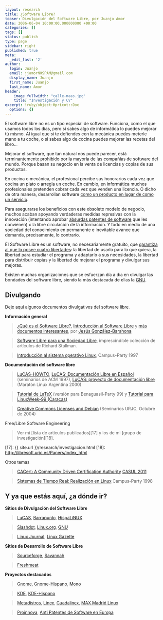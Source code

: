 ```yaml
---
layout: research
title: ¿Software Libre?
teaser: Divulgación del Software Libre, por Juanjo Amor
date: 2006-06-04 10:00:00.000000000 +00:00
categories: []
tags: []
status: publish
type: page
sidebar: right
published: true
meta:
  _edit_last: '2'
author:
  login: Juanjo
  email: jjamorNOSPAM@gmail.com
  display_name: Juanjo
  first_name: Juanjo
  last_name: Amor
header:
    image_fullwidth: "calle-maas.jpg"
    title: "Investigación y CV"
excerpt: !ruby/object:Hpricot::Doc
  options: {}
---
```


El software libre no es un tipo especial de software. Funciona, como el que usamos todos los días, pero si sabes algo de informática lo puedes mejorar tú mismo. Al igual que si te defiendes con la mecánica puedes meterle mano a tu coche, o si sabes algo de cocina puedes mejorar las recetas del libro... 

Mejorar el software, que tan natural nos puede parecer, está terminantemente prohibido por la mayoría de las compañías de software del mundo. Porque basan su negocio en la venta de licencias y copias de sus productos. 

En cocina o mecánica, el profesional percibe sus honorarios cada vez que cocina un plato o arregla un coche. En cambio, en informática muchos profesionales pretenden cobrar cada vez que venden una licencia. O dicho de otra manera, desarrollan software [como un producto en lugar de como un servicio][1]. 

Para asegurarse los beneficios con este obsoleto modelo de negocio, muchos acaban apoyando verdaderas medidas represivas con la innovación (intentando aprobar [absurdas patentes de software][2] que les convienen) o la libre circulación de la información. Y todo en medio de una sociedad del conocimiento en permanente e inevitable avance que demanda, precisamente, lo contrario. 

El Software Libre es un software, no necesariamente gratuito, que [garantiza al que lo posee cuatro libertades][3]: la libertad de usarlo para lo que quiera, la libertad para estudiar el programa y adaptarlo a sus necesidades, la libertad para distribuir copias y la libertad de mejorar el programa y divulgar sus mejoras. 

Existen muchas organizaciones que se esfuerzan día a día en divulgar las bondades del software libre, siendo la más destacada de ellas la [GNU][4].

[1]: http://sinetgy.com/~jgb/articulos/software-servicio/
[2]: http://proinnova.hispalinux.es/
[3]: http://www.gnu.org/philosophy/free-sw.es.html
[4]: http://www.gnu.org/

Divulgando
----------

Dejo aquí algunos documentos divulgativos del software libre.

**Información general**

> [¿Qué es el Software Libre?][5], [Introducción al Software Libre][6] y [más documentos interesantes][7], por [Jesús González-Barahona][8]

> [Software Libre para una Sociedad Libre][9], imprescindible colección de artículos de Richard Stallman.

> [Introducción al sistema operativo Linux][10], Campus-Party 1997

[5]: http://sinetgy.com/~jgb/articulos/soft-libre-que-es/
[6]: http://curso-sobre.berlios.de/introsobre
[7]: http://sinetgy.com/~jgb/
[8]: http://gsyc.escet.urjc.es/~jgb/

[9]: http://biblioweb.sindominio.net/pensamiento/softlibre/index.html

[10]: http://es.tldp.org/Presentaciones/1997cp/conf-jjamor/conf-jjamor-cp97.tgz

**Documentación del software libre**

> [LuCAS-HOWTO][11], [LuCAS: Documentación Libre en Español][12] (seminarios de ACM 1997), [LuCAS: proyecto de documentación libre][13] (Maratón Linux Argentina 2000)

> [Tutorial de LaTeX][14] (versión para Benaguasil-Party 99) y [Tutorial para LinuxWeek-99 (Caracas)][15]

> [Creative Commons Licenses and Debian][16] (Seminarios URJC, Octubre de 2004)

[11]: http://es.tldp.org/Manuales-LuCAS/guides/LUCAS-HOWTO
[12]: http://es.tldp.org/Presentaciones/200001acm-fim/conf-jjamor/pres-acm.sdd.gz
[13]: http://es.tldp.org/Presentaciones/200001maraton/conf-lucas/conferencia/
[14]: http://es.tldp.org/Presentaciones/1999benaguasil/conf-jjamor/tutortex.tar
[15]: http://es.tldp.org/Presentaciones/1999linuxweek/conf-jjamor/tutor-tex.tar.gz
[16]: http://libresoft.dat.escet.urjc.es:9080/grex/seminarios_files/creative-commons-debian-jjamor.pdf

Free/Libre Software Engineering

> Ver mi [lista de artículos publicados][17] y los de mi [grupo de investigación][18].

[17]: {{ site.url }}/research/investigacion.html
[18]: http://libresoft.urjc.es/Papers/index_html

Otros temas

> [CACert: A Community Driven Certification Authority][19] [CASUL 2011][20]

> [Sistemas de Tiempo Real: Realización en Linux][21] Campus-Party 1998

[19]: http://googledrive.com/host/0Bx8Qihapa6BLfmwxZXY2QUlvRFVydU5KZTY4WVNDd0NvRzF5TDVoWXNEVVZhbjUwMWM1Y2c/edu/research/talks/20110429-Madrid-casul-cacert.pdf
[20]: http://formacion.libresoft.es/cursos/sistemas
[21]: http://es.tldp.org/Presentaciones/1998cp/conf-jjamor/conf-jjamor-cp98.tgz

Y ya que estás aquí, ¿a dónde ir?
---------------------------------

**Sitios de Divulgación del Software Libre**

> [LuCAS][22], [Barrapunto][23], [HispaLiNUX][24]

> [Slashdot][25], [Linux.org][26], [GNU][27]

> [Linux Journal][28], [Linux Gazette][29]

[22]: http://es.tldp.org/
[23]: http://barrapunto.com/
[24]: http://www.hispalinux.es/
[25]: http://slashdot.org/
[26]: http://www.linux.org/
[27]: http://www.gnu.org/
[28]: http://www.linuxjournal.com/
[29]: http://www.linuxgazette.com/

**Sitios de Desarrollo de Software Libre**

> [Sourceforge][30], [Savannah][31]

> [Freshmeat][32]

[30]: http://sourceforge.net/
[31]: http://savannah.gnu.org/
[32]: http://freshmeat.net/

**Proyectos destacados**

> [Gnome][33], [Gnome-Hispano][34], [Mono][35]

> [KDE][36], [KDE-Hispano][37]

> [Metadistros][38], [Linex][39], [Guadalinex][40], [MAX Madrid Linux][41]

> [Proinnova][42], [Anti Patentes de Software en Europa][43]

[33]: http://www.gnome.org/
[34]: http://es.gnome.org/
[35]: http://www.mono-project.com/
[36]: http://www.kde.org/
[37]: http://es.kde.org/
[38]: http://metadistros.hispalinux.es/
[39]: http://www.linex.org/
[40]: http://www.guadalinex.org/
[41]: http://www.educa.madrid.org/web/madrid_linux/
[42]: http://proinnova.hispalinux.es/
[43]: http://demo.ffii.org/
